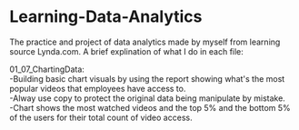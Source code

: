 # Learning-Data-Analytics
The practice and project of data analytics made by myself from learning source Lynda.com.
A brief explination of what I do in each file:

01_07_ChartingData: </br>
-Building basic chart visuals by using the report showing what's the most popular videos that employees have access to.</br>
-Alway use copy to protect the original data being manipulate by mistake. </br>
-Chart shows the most watched videos and the top 5% and the bottom 5% of the users for their total count of video access. </br>


